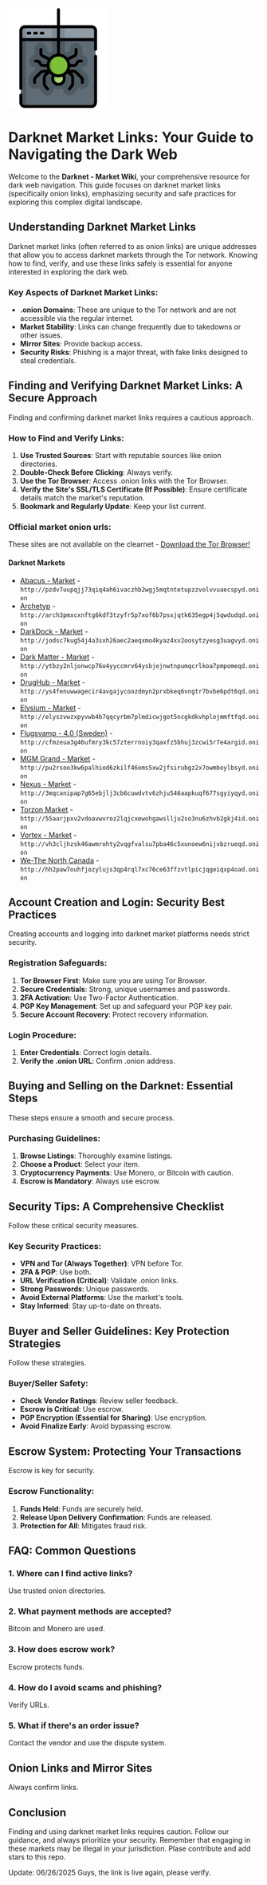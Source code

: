 <img src="/src/blank.webp" width="200">

# Darknet Market Links: Your Guide to Navigating the Dark Web

Welcome to the **Darknet - Market Wiki**, your comprehensive resource for dark web navigation. This guide focuses on darknet market links (specifically onion links), emphasizing security and safe practices for exploring this complex digital landscape.

## Understanding Darknet Market Links

Darknet market links (often referred to as onion links) are unique addresses that allow you to access darknet markets through the Tor network. Knowing how to find, verify, and use these links safely is essential for anyone interested in exploring the dark web.

### Key Aspects of Darknet Market Links:
-   **.onion Domains**: These are unique to the Tor network and are not accessible via the regular internet.
-   **Market Stability**: Links can change frequently due to takedowns or other issues.
-   **Mirror Sites**: Provide backup access.
-   **Security Risks**: Phishing is a major threat, with fake links designed to steal credentials.

## Finding and Verifying Darknet Market Links: A Secure Approach

Finding and confirming darknet market links requires a cautious approach.

### How to Find and Verify Links:
1.  **Use Trusted Sources**: Start with reputable sources like onion directories.
2.  **Double-Check Before Clicking**: Always verify.
3.  **Use the Tor Browser**: Access .onion links with the Tor Browser.
4.  **Verify the Site's SSL/TLS Certificate (If Possible)**: Ensure certificate details match the market's reputation.
5.  **Bookmark and Regularly Update**: Keep your list current.

### Official market onion urls:
These sites are not available on the clearnet - [Download the Tor Browser!](https://www.torproject.org/download/)

#### Darknet Markets

*   [Abacus - Market](http://pzdv7uupqjj73qiq4ah6ivaczhb2wgj5mqtntetupzzvolvvuaecspyd.onion) - `http://pzdv7uupqjj73qiq4ah6ivaczhb2wgj5mqtntetupzzvolvvuaecspyd.onion`
*   [Archetyp](@archetyp) - `http://arch3pmxcxnftg6kdf3tzyfr5p7xof6b7psxjqtk635egp4j5qwdudqd.onion`
*   [DarkDock - Market](http://jodsc7kug54j4a3sxh26aec2aeqxmo4kyaz4xv2oosytzyesg3uagvyd.onion) - `http://jodsc7kug54j4a3sxh26aec2aeqxmo4kyaz4xv2oosytzyesg3uagvyd.onion`
*   [Dark Matter - Market](http://ytbzy2nljonwcp76o4yyccmrv64ysbjejnwtnpumqcrlkoa7pmpomeqd.onion) - `http://ytbzy2nljonwcp76o4yyccmrv64ysbjejnwtnpumqcrlkoa7pmpomeqd.onion`
*   [DrugHub - Market](http://ys4fenuwwagecir4avgajycoozdmyn2prxbkeq6vngtr7bvbe6pdt6qd.onion) - `http://ys4fenuwwagecir4avgajycoozdmyn2prxbkeq6vngtr7bvbe6pdt6qd.onion`
*   [Elysium - Market](http://elyszvwzxpyvwb4b7qqcyrbm7plmdicwjgot5ncgkdkvhplojmmftfqd.onion) - `http://elyszvwzxpyvwb4b7qqcyrbm7plmdicwjgot5ncgkdkvhplojmmftfqd.onion`
*   [Flugsvamp - 4.0 (Sweden)](http://cfmzeua3g46ufmry3kc57zterrnoiy3qaxfz5bhuj3zcwi5r7e4argid.onion) - `http://cfmzeua3g46ufmry3kc57zterrnoiy3qaxfz5bhuj3zcwi5r7e4argid.onion`
*   [MGM Grand - Market](http://pu2rsoo3kw6palhiod6zkilf46oms5xw2jfsirubgz2x7owmboylbsyd.onion) - `http://pu2rsoo3kw6palhiod6zkilf46oms5xw2jfsirubgz2x7owmboylbsyd.onion`
*   [Nexus - Market](http://3mqcanipap7g65ebjlj3cb6cuwdvtv6zhju546aapkuqf677sgyiyqyd.onion) - `http://3mqcanipap7g65ebjlj3cb6cuwdvtv6zhju546aapkuqf677sgyiyqyd.onion`
*   [Torzon Market](http://55aarjpxv2vdoavwvroz2lqjcxewohgawsllju2so3nu6zhvb2gkj4id.onion) - `http://55aarjpxv2vdoavwvroz2lqjcxewohgawsllju2so3nu6zhvb2gkj4id.onion`
*   [Vortex - Market](http://vh3cljhzsk46awmrohty2vqgfvalsu7pba46c5xunoew6nijvbzrueqd.onion) - `http://vh3cljhzsk46awmrohty2vqgfvalsu7pba46c5xunoew6nijvbzrueqd.onion`
*   [We-The North Canada](http://hh2paw7ouhfjozylujs3qp4rql7xc76ce63ffzvtlpicjqgeiqxp4oad.onion) - `http://hh2paw7ouhfjozylujs3qp4rql7xc76ce63ffzvtlpicjqgeiqxp4oad.onion`

## Account Creation and Login: Security Best Practices

Creating accounts and logging into darknet market platforms needs strict security.

### Registration Safeguards:
1.  **Tor Browser First**: Make sure you are using Tor Browser.
2.  **Secure Credentials**: Strong, unique usernames and passwords.
3.  **2FA Activation**: Use Two-Factor Authentication.
4.  **PGP Key Management**: Set up and safeguard your PGP key pair.
5.  **Secure Account Recovery**: Protect recovery information.

### Login Procedure:
1.  **Enter Credentials**: Correct login details.
2.  **Verify the .onion URL**: Confirm .onion address.

## Buying and Selling on the Darknet: Essential Steps

These steps ensure a smooth and secure process.

### Purchasing Guidelines:
1.  **Browse Listings**: Thoroughly examine listings.
2.  **Choose a Product**: Select your item.
3.  **Cryptocurrency Payments**: Use Monero, or Bitcoin with caution.
4.  **Escrow is Mandatory**: Always use escrow.

## Security Tips: A Comprehensive Checklist

Follow these critical security measures.

### Key Security Practices:
-   **VPN and Tor (Always Together)**: VPN before Tor.
-   **2FA & PGP**: Use both.
-   **URL Verification (Critical)**: Validate .onion links.
-   **Strong Passwords**: Unique passwords.
-   **Avoid External Platforms**: Use the market's tools.
-   **Stay Informed**: Stay up-to-date on threats.

## Buyer and Seller Guidelines: Key Protection Strategies

Follow these strategies.

### Buyer/Seller Safety:
-   **Check Vendor Ratings**: Review seller feedback.
-   **Escrow is Critical**: Use escrow.
-   **PGP Encryption (Essential for Sharing)**: Use encryption.
-   **Avoid Finalize Early**: Avoid bypassing escrow.

## Escrow System: Protecting Your Transactions

Escrow is key for security.

### Escrow Functionality:
1.  **Funds Held**: Funds are securely held.
2.  **Release Upon Delivery Confirmation**: Funds are released.
3.  **Protection for All**: Mitigates fraud risk.

## FAQ: Common Questions

### 1. Where can I find active links?
Use trusted onion directories.

### 2. What payment methods are accepted?
Bitcoin and Monero are used.

### 3. How does escrow work?
Escrow protects funds.

### 4. How do I avoid scams and phishing?
Verify URLs.

### 5. What if there's an order issue?
Contact the vendor and use the dispute system.

## Onion Links and Mirror Sites

Always confirm links.

## Conclusion

Finding and using darknet market links requires caution. Follow our guidance, and always prioritize your security. Remember that engaging in these markets may be illegal in your jurisdiction.
Plase contribute and add stars to this repo.















Update:  06/26/2025 Guys, the link is live again, please verify.